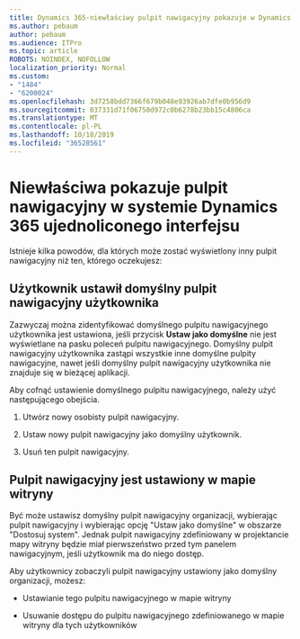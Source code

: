 ```yaml
---
title: Dynamics 365-niewłaściwy pulpit nawigacyjny pokazuje w Dynamics 365 Unified Interface
ms.author: pebaum
author: pebaum
ms.audience: ITPro
ms.topic: article
ROBOTS: NOINDEX, NOFOLLOW
localization_priority: Normal
ms.custom:
- "1484"
- "6200024"
ms.openlocfilehash: 3d7258bdd7366f679b048e93926ab7dfe0b956d9
ms.sourcegitcommit: 037331d71f06750d972c0b6278b23bb15c4806ca
ms.translationtype: MT
ms.contentlocale: pl-PL
ms.lasthandoff: 10/18/2019
ms.locfileid: "36528561"
---
```

# <a name="wrong-dashboard-shows-in-dynamics-365-unified-interface"></a>Niewłaściwa pokazuje pulpit nawigacyjny w systemie Dynamics 365 ujednoliconego interfejsu

Istnieje kilka powodów, dla których może zostać wyświetlony inny pulpit nawigacyjny niż ten, którego oczekujesz:

## <a name="the-user-has-set-a-user-default-dashboard"></a>Użytkownik ustawił domyślny pulpit nawigacyjny użytkownika 

Zazwyczaj można zidentyfikować domyślnego pulpitu nawigacyjnego użytkownika jest ustawiona, jeśli przycisk **Ustaw jako domyślne** nie jest wyświetlane na pasku poleceń pulpitu nawigacyjnego. Domyślny pulpit nawigacyjny użytkownika zastąpi wszystkie inne domyślne pulpity nawigacyjne, nawet jeśli domyślny pulpit nawigacyjny użytkownika nie znajduje się w bieżącej aplikacji.

Aby cofnąć ustawienie domyślnego pulpitu nawigacyjnego, należy użyć następującego obejścia.

1. Utwórz nowy osobisty pulpit nawigacyjny.

2. Ustaw nowy pulpit nawigacyjny jako domyślny użytkownik.

3. Usuń ten pulpit nawigacyjny.

## <a name="the-dashboard-is-set-in-the-sitemap"></a>Pulpit nawigacyjny jest ustawiony w mapie witryny

Być może ustawisz domyślny pulpit nawigacyjny organizacji, wybierając pulpit nawigacyjny i wybierając opcję "Ustaw jako domyślne" w obszarze "Dostosuj system". Jednak pulpit nawigacyjny zdefiniowany w projektancie mapy witryny będzie miał pierwszeństwo przed tym panelem nawigacyjnym, jeśli użytkownik ma do niego dostęp.

Aby użytkownicy zobaczyli pulpit nawigacyjny ustawiony jako domyślny organizacji, możesz:

* Ustawianie tego pulpitu nawigacyjnego w mapie witryny

* Usuwanie dostępu do pulpitu nawigacyjnego zdefiniowanego w mapie witryny dla tych użytkowników
